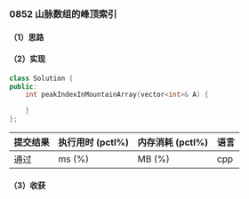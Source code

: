 ### 0852 山脉数组的峰顶索引

#### （1）思路

#### （2）实现

```cpp
class Solution {
public:
    int peakIndexInMountainArray(vector<int>& A) {

    }
};
```

| 提交结果 | 执行用时 (pctl%) | 内存消耗 (pctl%) | 语言 |
|:---------|:-----------------|:-----------------|:-----|
| 通过     |  ms (%)   |  MB (%)  | cpp  |

#### （3）收获

